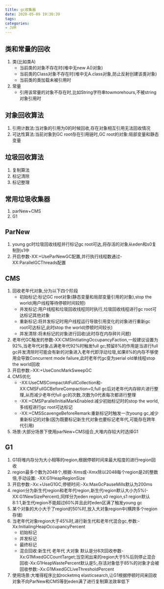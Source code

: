 ```yaml
---
title: gc收集器
date: 2020-05-09 19:30:39
tags:
categories:
- JVM
---
```


## 类和常量的回收

1. 类(比如类A)
   - 当前类的对象不存在时(堆中无new A()对象)
   - 当前类的Class对象不存在时(堆中无A.class对象,防止反射创建该类对象)
   - 当前类的类加载未被引用时
2. 常量
   - 引用该常量的对象不存在时,比如String字符串towmorehours,不被string对象引用时



## 对象回收算法

1. 引用计数法:当对象的引用为0的时候回收,存在对象相互引用无法回收情况
2. 可达性算法:当前对象到GC root存在引用链时,GC root的对象:局部变量和静态变量



## 垃圾回收算法

1. 复制算法
2. 标记清除
3. 标记整理



## 常用垃圾收集器

1. parNew+CMS
2. G1



## ParNew

1. young gc时垃圾回收线程并行标记gc root可达,将存活的对象从eden和s0复制到s1中
2. 开启参数-XX:+UseParNewGC配置,并行执行线程数通过-XX:ParallelGCThreads配置



## CMS

1. 回收老年代对象,分为以下四个阶段
   - 初始标记:标记GC root对象(静态变量和局部变量引用的对象),stop the world(用户线程等待停顿时间较短)
   - 并发标记:用户线程和垃圾回收线程同时执行,垃圾回收线程进行gc root可达标记其他对象
   - 重新标记:将并发标记时用户线程运行导致引用变化的对象进行重新gc root可达标记,此时stop the world(停顿时间较长)
   - 并发清除:将未标记的对象进行回收(此时存在内存碎片问题)
2. 老年代GC触发的参数-XX:CMSInitiatingOccupancyFaction,一般建议设置为92%,当老年代对象占满老年代92%时触发full gc;预留8%的作用是当进行full gc并发清除时可能会有新的对象进入老年代即浮动垃圾,如果8%的内存不够使用会导致Concurrent mode failure,此时老年代gc变为serial old单线程stop the world回收
3. 开启参数:-XX:+UseConcMarkSweepGC
4. CMS优化
   - -XX:UseCMSCompactAtFullCollection和-XX:CMSFullGCBeforeCompaction=0,full gc后对老年代内存碎片进行整理,从而减少老年代full gc的次数,次数为0代表每次都进行整理
   - -XX:+CMSParallelInitialMarkEnabled:减少初始标记时的stop the world,多线程进行gc root可达标记
   - -XX:+CMSScavengeBeforeRemark:重新标记时触发一次young gc,减少重新标记的对象(因为既要标记新生代对象也要标记老年代,可能存在跨年代引用)
5. 场景:大部分场景下使用parNew+CMS组合,大堆内存较大时选择G1



## G1

1. G1将堆内存分为大小相等的region,根据停顿时间来最大程度的进行region回收
2. region最多个数为2048个,根据-Xms或-Xmx除以2048每个region是2的整数倍,手动设置:
   -XX:G1HeapRegionSize
3. 开启参数:-Xx:+UseG1GC,停顿时间:-Xx:MaxGcPauseMills默认为200ms
4. region分为新生代region和老年代region,新生代region默认大小为5%(-XX:G1NewSizePercent),同样分为eden region,s0 region,s1 region默认8:1:1,新生代region不能超过60%并且此时eden区满了触发young gc
5. 某个对象的大小大于了region的50%时,放入大对象region中(横跨多个region存储)
6. 当老年代对象region大于45%时,进行新生代和老年代混合gc,参数:-Xx:InitialingHeapOccupancyPercent
   - 初始标记
   - 并发标记
   - 最终标记
   - 混合回收:新生代 老年代 大对象 默认是分8次回收参数-Xx:G1MixedGCCountTarget;当空闲出来的region大于5%后则停止混合回收-Xx:G1HeapWastePercent默认是5;,存活对象低于85%的对象才会被回收参数:-Xx:G1MixedGCLiveThresholdPercent
7. 使用场景:大堆得程序比如rocketmq elasticsearch,让G1根据停顿时间来回收对象不向ParNew和CMS等到eden满了进行复制算法效率低下